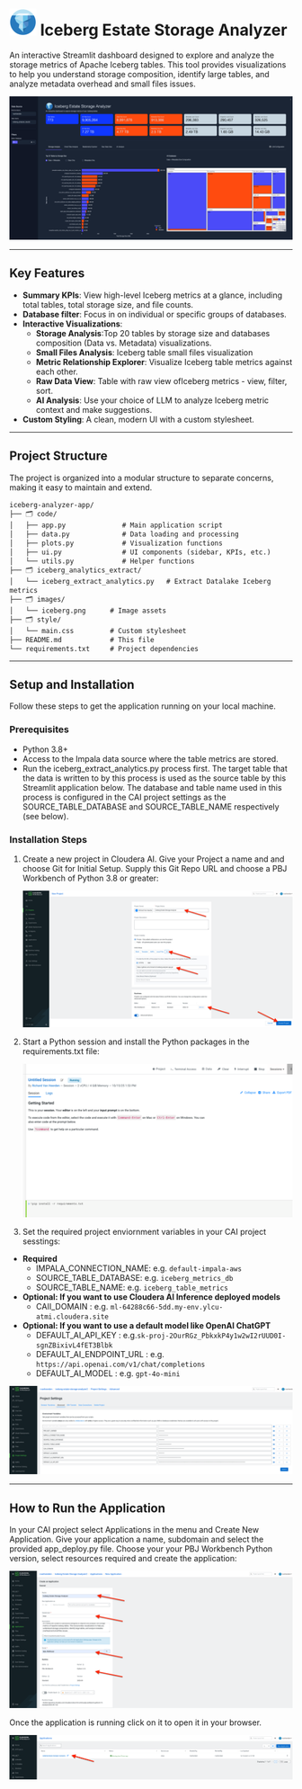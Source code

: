 # ![](/images/iceberg_small.png) Iceberg Estate Storage Analyzer

An interactive Streamlit dashboard designed to explore and analyze the storage metrics of Apache Iceberg tables. This tool provides visualizations to help you understand storage composition, identify large tables, and analyze metadata overhead and small files issues.

![alt text](/images/readme_imageapp.png)


---

## Key Features

-   **Summary KPIs**: View high-level Iceberg metrics at a glance, including total tables, total storage size, and file counts.
-   **Database filter**: Focus in on individual or specific groups of databases.
-   **Interactive Visualizations**:
    -   **Storage Analysis**:Top 20 tables by storage size and databases composition (Data vs. Metadata) visualizations.
    -   **Small Files Analysis**: Iceberg table small files visualization
    -   **Metric Relationship Explorer**: Visualize Iceberg table metrics against each other.
    -   **Raw Data View**: Table with raw view ofIceberg metrics - view, filter, sort.
    -   **AI Analysis**: Use your choice of LLM to analyze Iceberg metric context and make suggestions.
-   **Custom Styling**: A clean, modern UI with a custom stylesheet.

---

## Project Structure

The project is organized into a modular structure to separate concerns, making it easy to maintain and extend.

```
iceberg-analyzer-app/
├── 🗂️ code/
│   ├── app.py              # Main application script
│   ├── data.py             # Data loading and processing
│   ├── plots.py            # Visualization functions
│   ├── ui.py               # UI components (sidebar, KPIs, etc.)
│   └── utils.py            # Helper functions
├── 🗂️ iceberg_analytics_extract/
│   └── iceberg_extract_analytics.py   # Extract Datalake Iceberg metrics
├── 🗂️ images/
│   └── iceberg.png      # Image assets
├── 🗂️ style/
│   └── main.css         # Custom stylesheet
├── README.md            # This file
└── requirements.txt     # Project dependencies
```

---

## Setup and Installation

Follow these steps to get the application running on your local machine.

### Prerequisites

-   Python 3.8+
-   Access to the Impala data source where the table metrics are stored.
-   Run the iceberg_extract_analytics.py process first. The target table that the data is written to by this process is used as the source table by this Streamlit application below. 
    The database and table name used in this process is configured in the CAI project settings as the SOURCE_TABLE_DATABASE and SOURCE_TABLE_NAME respectively (see below).

### Installation Steps

1.  Create a new project in Cloudera AI. Give your Project a name and and choose Git for Initial Setup. Supply this Git Repo URL and choose a PBJ Workbench of Python 3.8 or greater:

    ![alt text](/images/readme_image1.png)

2.  Start a Python session and install the Python packages in the requirements.txt file:

    ![alt text](/images/readme_image2.png)


3. Set the required project enviornment variables in your CAI project sesstings:

 - **Required**
    - IMPALA_CONNECTION_NAME: e.g. `default-impala-aws`
    - SOURCE_TABLE_DATABASE: e.g. `iceberg_metrics_db`
    - SOURCE_TABLE_NAME: e.g. `iceberg_table_metrics`
 - **Optional: If you want to use Cloudera AI Inference deployed models**
    - CAII_DOMAIN : e.g. `ml-64288c66-5dd.my-env.ylcu-atmi.cloudera.site`
 - **Optional: If you want to use a default model like OpenAI ChatGPT**
    - DEFAULT_AI_API_KEY : e.g.`sk-proj-2OurRGz_PbkxkP4y1w2wI2rUUD0I-sgnZBixivL4fET3Blbk`
    - DEFAULT_AI_ENDPOINT_URL : e.g. `https://api.openai.com/v1/chat/completions`
    - DEFAULT_AI_MODEL : e.g. `gpt-4o-mini`
   
   
  ![alt text](/images/readme_image3.png)



---

## How to Run the Application

In your CAI project select Applications in the menu and Create New Application. Give your application a name, subdomain and select the provided app_deploy.py file. Choose your your PBJ Workbench Python version, select resources required and create the application:

![alt text](/images/readme_image4.png)


Once the application is running click on it to open it in your browser.

![alt text](/images/readme_image5.png)

